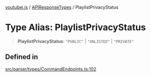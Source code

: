 [youtubei.js](../../../README.md) / [APIResponseTypes](../README.md) / PlaylistPrivacyStatus

# Type Alias: PlaylistPrivacyStatus

> **PlaylistPrivacyStatus**: `"PUBLIC"` \| `"UNLISTED"` \| `"PRIVATE"`

## Defined in

[src/parser/types/CommandEndpoints.ts:102](https://github.com/LuanRT/YouTube.js/blob/4729016fb98e7045ee4043857be7eef780c01e35/src/parser/types/CommandEndpoints.ts#L102)
